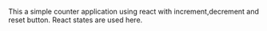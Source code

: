 This a simple counter application using react with increment,decrement and reset button. React states are used here.
